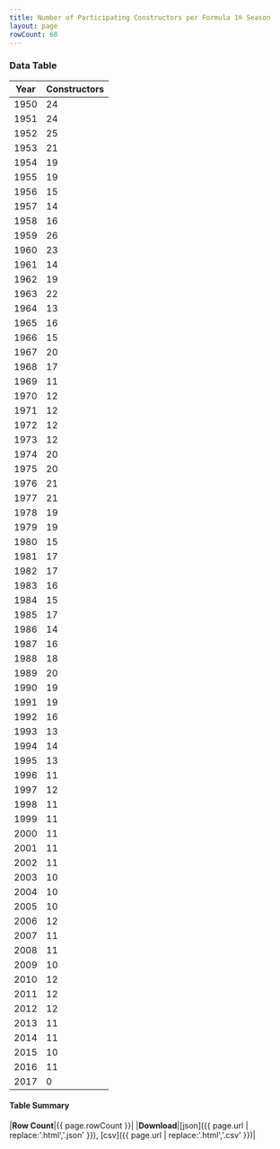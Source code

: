 ```yaml
---
title: Number of Participating Constructors per Formula 1® Season
layout: page
rowCount: 68
---
```


<canvas id="chart" width="400" height="180"></canvas>
<script>
var data = {
    "datasets": [
        {
            "backgroundColor": "#f3a935",
            "borderColor": "#f68639",
            "borderWidth": 1,
            "data": [
                24.0,
                24.0,
                25.0,
                21.0,
                19.0,
                19.0,
                15.0,
                14.0,
                16.0,
                26.0,
                23.0,
                14.0,
                19.0,
                22.0,
                13.0,
                16.0,
                15.0,
                20.0,
                17.0,
                11.0,
                12.0,
                12.0,
                12.0,
                12.0,
                20.0,
                20.0,
                21.0,
                21.0,
                19.0,
                19.0,
                15.0,
                17.0,
                17.0,
                16.0,
                15.0,
                17.0,
                14.0,
                16.0,
                18.0,
                20.0,
                19.0,
                19.0,
                16.0,
                13.0,
                14.0,
                13.0,
                11.0,
                12.0,
                11.0,
                11.0,
                11.0,
                11.0,
                11.0,
                10.0,
                10.0,
                10.0,
                12.0,
                11.0,
                11.0,
                10.0,
                12.0,
                12.0,
                12.0,
                11.0,
                11.0,
                10.0,
                11.0,
                0.0
            ],
            "label": "Constructors"
        }
    ],
    "labels": [
        "1950",
        "1951",
        "1952",
        "1953",
        "1954",
        "1955",
        "1956",
        "1957",
        "1958",
        "1959",
        "1960",
        "1961",
        "1962",
        "1963",
        "1964",
        "1965",
        "1966",
        "1967",
        "1968",
        "1969",
        "1970",
        "1971",
        "1972",
        "1973",
        "1974",
        "1975",
        "1976",
        "1977",
        "1978",
        "1979",
        "1980",
        "1981",
        "1982",
        "1983",
        "1984",
        "1985",
        "1986",
        "1987",
        "1988",
        "1989",
        "1990",
        "1991",
        "1992",
        "1993",
        "1994",
        "1995",
        "1996",
        "1997",
        "1998",
        "1999",
        "2000",
        "2001",
        "2002",
        "2003",
        "2004",
        "2005",
        "2006",
        "2007",
        "2008",
        "2009",
        "2010",
        "2011",
        "2012",
        "2013",
        "2014",
        "2015",
        "2016",
        "2017"
    ]
};
var options = {
  legend: {
    display: false
  },
  scales: {
    xAxes: [{
      ticks: {
        beginAtZero: true,
        maxRotation: 180,
        display: window.innerWidth > 800
      }
    }],
    yAxes: [{
      ticks: {
        beginAtZero: true
      }
    }]
  },
  onResize: function(chart, size) {
    chart.options.scales.xAxes[0].ticks.display = size.width > 800;
  }
};
new Chart("chart", {
    data: data,
    type: 'bar',
    options: options
});
</script>



### Data Table

| Year | Constructors |
|--|--|
| 1950 | 24 |
| 1951 | 24 |
| 1952 | 25 |
| 1953 | 21 |
| 1954 | 19 |
| 1955 | 19 |
| 1956 | 15 |
| 1957 | 14 |
| 1958 | 16 |
| 1959 | 26 |
| 1960 | 23 |
| 1961 | 14 |
| 1962 | 19 |
| 1963 | 22 |
| 1964 | 13 |
| 1965 | 16 |
| 1966 | 15 |
| 1967 | 20 |
| 1968 | 17 |
| 1969 | 11 |
| 1970 | 12 |
| 1971 | 12 |
| 1972 | 12 |
| 1973 | 12 |
| 1974 | 20 |
| 1975 | 20 |
| 1976 | 21 |
| 1977 | 21 |
| 1978 | 19 |
| 1979 | 19 |
| 1980 | 15 |
| 1981 | 17 |
| 1982 | 17 |
| 1983 | 16 |
| 1984 | 15 |
| 1985 | 17 |
| 1986 | 14 |
| 1987 | 16 |
| 1988 | 18 |
| 1989 | 20 |
| 1990 | 19 |
| 1991 | 19 |
| 1992 | 16 |
| 1993 | 13 |
| 1994 | 14 |
| 1995 | 13 |
| 1996 | 11 |
| 1997 | 12 |
| 1998 | 11 |
| 1999 | 11 |
| 2000 | 11 |
| 2001 | 11 |
| 2002 | 11 |
| 2003 | 10 |
| 2004 | 10 |
| 2005 | 10 |
| 2006 | 12 |
| 2007 | 11 |
| 2008 | 11 |
| 2009 | 10 |
| 2010 | 12 |
| 2011 | 12 |
| 2012 | 12 |
| 2013 | 11 |
| 2014 | 11 |
| 2015 | 10 |
| 2016 | 11 |
| 2017 | 0 |

#### Table Summary

|**Row Count**|{{ page.rowCount }}|
|**Download**|[json]({{ page.url | replace:'.html','.json' }}), [csv]({{ page.url | replace:'.html','.csv' }})|
